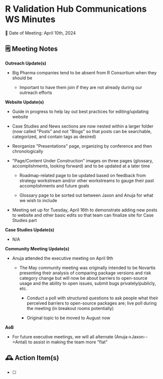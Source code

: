 # R Validation Hub Communications WS Minutes

📅 Date of Meeting: April 10th, 2024

## 🗒️ Meeting Notes

**Outreach Update(s)**

-   Big Pharma companies tend to be absent from R Consortium when they should be

    -   Important to have them join if they are not already during our outreach efforts

**Website Update(s)**

-   Guide in progress to help lay out best practices for editing/updating website

-   Case Studies and News sections are now nested within a larger folder (now called "Posts" and not "Blogs" so that posts can be searchable, categorized, and contain tags as desired)

-   Reorganize "Presentations" page, organizing by conference and then chronologically

-   "Page/Content Under Construction" images on three pages (glossary, accomplishments, looking forward) and to be updated at a later time

    -   Roadmap-related page to be updated based on feedback from strategy workstream and/or other workstreams to gauge their past accomplishments and future goals

    -   Glossary page to be sorted out between Jaxon and Anuja for what we wish to include

-   Meeting set up for Tuesday, April 16th to demonstrate adding new posts to website and other basic edits so that team can finalize site for Case Studies part

**Case Studies Update(s)**

-   N/A

**Community Meeting Update(s)**

-   Anuja attended the executive meeting on April 9th

    -   The May community meeting was originally intended to be Novartis presenting their analysis of comparing package versions and risk category change but will now be about barriers to open-source usage and the ability to open issues, submit bugs privately/publicly, etc.

        -   Conduct a poll with structured questions to ask people what their perceived barriers to open-source packages are; live poll during the meeting (in breakout rooms potentially)

        -   Original topic to be moved to August now

**AoB**

-   For future executive meetings, we will all alternate (Anuja-\>Jaxon--\>Antal) to assist in making the team more "flat"

## 🕰️ Action Item(s)

-   [ ]
